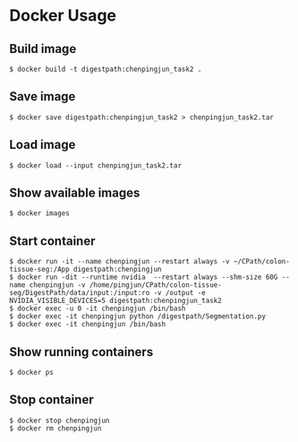 # Docker Usage
## Build image
```
$ docker build -t digestpath:chenpingjun_task2 .
```

## Save image
```
$ docker save digestpath:chenpingjun_task2 > chenpingjun_task2.tar
```

## Load image
```
$ docker load --input chenpingjun_task2.tar
```

## Show available images
```
$ docker images
```

## Start container
```
$ docker run -it --name chenpingjun --restart always -v ~/CPath/colon-tissue-seg:/App digestpath:chenpingjun
$ docker run -dit --runtime nvidia  --restart always --shm-size 60G --name chenpingjun -v /home/pingjun/CPath/colon-tissue-seg/DigestPath/data/input:/input:ro -v /output -e NVIDIA_VISIBLE_DEVICES=5 digestpath:chenpingjun_task2
$ docker exec -u 0 -it chenpingjun /bin/bash
$ docker exec -it chenpingjun python /digestpath/Segmentation.py
$ docker exec -it chenpingjun /bin/bash
```

## Show running containers
```
$ docker ps
```

## Stop container
```
$ docker stop chenpingjun
$ docker rm chenpingjun
```
